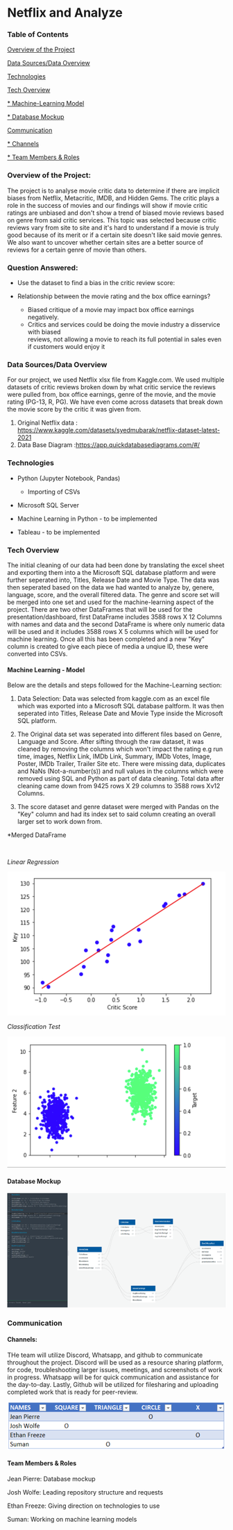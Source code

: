 # Netflix and Analyze

### Table of Contents 

<a href="#overview">Overview of the Project</a>

<a href="#data-sources">Data Sources/Data Overview</a>

<a href="#technologies">Technologies</a>

<a href="#th-overview">Tech Overview</a>

<a href="#machine-learning">* Machine-Learning Model</a>

<a href="#database-mockup">* Database Mockup</a>

<a href="#communication">Communication</a>

<a href="#channels">* Channels</a>

<a href="#team-members">* Team Members & Roles</a>


<h3 id="overview">Overview of the Project:</h3>
The project is to analyse movie critic data to determine if there are implicit biases from Netflix, Metacritic, IMDB, and Hidden Gems. The critic plays a role in the success of movies and our findings will show if movie critic ratings are unbiased and don't show a trend of 
biased movie reviews based on genre from said critic services. This topic was selected because critic reviews vary from site to site and it's hard to understand if a movie is truly good because of its merit or if a certain site doesn't like said movie genres. We also want to uncover whether certain sites are a better source of reviews for a certain genre of movie than others. 

### Question Answered:
* Use the dataset to find a bias in the critic review score:

* Relationship between the movie rating and the box office earnings?
    * Biased critique of a movie may impact box office earnings negatively.
    * Critics and services could be doing the movie industry a disservice with biased           
        reviews, not allowing a movie to reach its full potential in sales even if customers would enjoy it

<h3 id="data-sources">Data Sources/Data Overview</h3>
For our project, we used Netflix xlsx file  from Kaggle.com. We used multiple datasets of critic reviews broken down by what critic service the reviews were pulled from, box office earnings, genre of the movie, 
and the movie rating (PG-13, R, PG). We have even come across datasets that break down the movie score by the critic it was given from.

1. Original Netflix data : https://www.kaggle.com/datasets/syedmubarak/netflix-dataset-latest-2021
2. Data Base Diagram :https://app.quickdatabasediagrams.com/#/



<h3 id="technologies">Technologies</h3>

* Python (Jupyter Notebook, Pandas)
	* Importing of CSVs	

* Microsoft SQL Server

* Machine Learning in Python - to be implemented

* Tableau - to be implemented

<h3 id="th-overview">Tech Overview</h3>

The initial cleaning of our data had been done by translating the excel sheet and exporting them into a the Microsoft SQL database platform and were further seperated into, Titles, Release Date and Movie Type. The data was then seperated based on the data we had wanted to analyze by, genere, language, score, and the overall filtered data. The genre and score set will be merged into one set and used for the machine-learning aspect of the project. There are two other DataFrames that will be used for the presentation/dashboard, first DataFrame includes 3588 rows X 12 Columns with names and data and the second DataFrame is where only numeric data will be used and it includes 3588 rows X 5 columns which will be used for machine learning. Once all this has been completed and a new "Key" column is created to give each piece of media a unqiue ID, these were converted into CSVs.

<h4 id="machine-learning">Machine Learning - Model</h4>

Below are the details and steps followed for the Machine-Learning section:

1. Data Selection: Data was selected from kaggle.com as an excel file which was exported into a Microsoft SQL database paltform. It was then seperated into Titles, Release Date and Movie Type inside the Microsoft SQL platform. 
 
2. The Original data set was seperated into different files based on Genre, Language and Score. After sifting through the raw dataset, it was cleaned by removing the columns which won't impact the rating e.g run time, images, Netflix Link, IMDb Link, Summary, IMDb Votes, Image, Poster, IMDb Trailer, Trailer Site etc. There were missing data, duplicates and NaNs (Not-a-number(s)) and null values in the columns which were removed using SQL and Python as part of data cleaning. Total data after cleaning came down from 9425 rows X 29 columns to 3588 rows Xv12 Columns.
      
3. The score dataset and genre dataset were merged with Pandas on the "Key" column and had its index set to said column creating an overall larger set to work down from.

*Merged DataFrame

![]()

 

*Linear Regression*
 
![ScatterPlotBestFIt.png](https://github.com/Cyber-Wolfe/Netflix_and_Analyze/blob/Netflix_Analyze_Dataframe/Resources/ScatterPlotBestFIt.png) 

*Classification Test*

![Classification.png](https://github.com/Cyber-Wolfe/Netflix_and_Analyze/blob/Netflix_Analyze_Dataframe/Resources/Classification.png) 
 

<h4 id="database-mockup">Database Mockup</h4>

![dbdiagram.PNG](https://github.com/Cyber-Wolfe/Netflix_and_Analyze/blob/main/Resources/dbdiagram.PNG)


<h3 id="communication">Communication</h3>

<h4 id="channels">Channels:</h4>

THe team will utilize Discord, Whatsapp, and github to communicate throughout the project. Discord will be used as a resource sharing platform, for code, troubleshooting larger issues, meetings, and screenshots of work in progress. Whatsapp will be for quick communication and assistance for the day-to-day. Lastly, Github will be utilized for filesharing and uploading completed work that is ready for peer-review.

![Roles.png](https://github.com/Cyber-Wolfe/Netflix_and_Analyze/blob/main/Resources/Roles.PNG)

<h4 id="team-members">Team Members & Roles</h4> 

Jean Pierre: Database mockup 

Josh Wolfe: Leading repository structure and requests

Ethan Freeze: Giving direction on technologies to use

Suman:  Working on machine learning models
